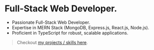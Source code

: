 # Full-Stack Web Developer.

- Passionate Full-Stack Web Developer.
- Expertise in MERN Stack (MongoDB, Express.js, React.js, Node.js).
- Proficient in TypeScript for robust, scalable applications.

> Checkout [my projects / skills here](https://visconttig.com/).
